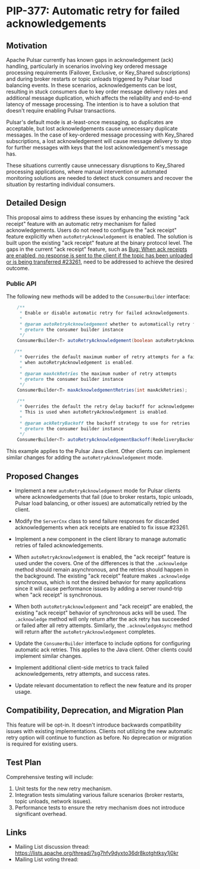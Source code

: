 # PIP-377: Automatic retry for failed acknowledgements

## Motivation

Apache Pulsar currently has known gaps in acknowledgement (ack) handling, particularly in scenarios involving key ordered message processing requirements (Failover, Exclusive, or Key_Shared subscriptions) and during broker restarts or topic unloads triggered by Pulsar load balancing events. In these scenarios, acknowledgements can be lost, resulting in stuck consumers due to key order message delivery rules and additional message duplication, which affects the reliability and end-to-end latency of message processing.
The intention is to have a solution that doesn't require enabling Pulsar transactions.

Pulsar's default mode is at-least-once messaging, so duplicates are acceptable, but lost acknowledgements cause unnecessary duplicate messages. In the case of key-ordered message processing with Key_Shared subscriptions, a lost acknowledgement will cause message delivery to stop for further messages with keys that the lost acknowledgement's message has.

These situations currently cause unnecessary disruptions to Key_Shared processing applications, where manual intervention or automated monitoring solutions are needed to detect stuck consumers and recover the situation by restarting individual consumers.

## Detailed Design

This proposal aims to address these issues by enhancing the existing "ack receipt" feature with an automatic retry mechanism for failed acknowledgements. Users do not need to configure the "ack receipt" feature explicitly when `autoRetryAcknowledgement` is enabled. The solution is built upon the existing "ack receipt" feature at the binary protocol level. The gaps in the current "ack receipt" feature, such as [Bug: When ack receipts are enabled, no response is sent to the client if the topic has been unloaded or is being transferred #23261](https://github.com/apache/pulsar/issues/23261), need to be addressed to achieve the desired outcome.

### Public API

The following new methods will be added to the `ConsumerBuilder` interface:

```java
    /**
     * Enable or disable automatic retry for failed acknowledgements.
     *
     * @param autoRetryAcknowledgement whether to automatically retry failed acknowledgements
     * @return the consumer builder instance
     */
    ConsumerBuilder<T> autoRetryAcknowledgement(boolean autoRetryAcknowledgement);

   /**
     * Overrides the default maximum number of retry attempts for a failed acknowledgement
     * when autoRetryAcknowledgement is enabled.
     *
     * @param maxAckRetries the maximum number of retry attempts
     * @return the consumer builder instance
     */
    ConsumerBuilder<T> maxAcknowledgementRetries(int maxAckRetries);

    /**
     * Overrides the default the retry delay backoff for acknowledgement retries.
     * This is used when autoRetryAcknowledgement is enabled.
     *
     * @param ackRetryBackoff the backoff strategy to use for retries
     * @return the consumer builder instance
     */
    ConsumerBuilder<T> autoRetryAcknowledgementBackoff(RedeliveryBackoff ackRetryBackoff);
```

This example applies to the Pulsar Java client. Other clients can implement similar changes for adding the `autoRetryAcknowledgement` mode.

## Proposed Changes

- Implement a new `autoRetryAcknowledgement` mode for Pulsar clients where acknowledgements that fail (due to broker restarts, topic unloads, Pulsar load balancing, or other issues) are automatically retried by the client.

- Modify the `ServerCnx` class to send failure responses for discarded acknowledgements when ack receipts are enabled to fix issue #23261.

- Implement a new component in the client library to manage automatic retries of failed acknowledgements.

- When `autoRetryAcknowledgement` is enabled, the "ack receipt" feature is used under the covers. One of the differences is that the `.acknowledge` method should remain asynchronous, and the retries should happen in the background. The existing "ack receipt" feature makes `.acknowledge` synchronous, which is not the desired behavior for many applications since it will cause performance issues by adding a server round-trip when "ack receipt" is synchronous.

- When both `autoRetryAcknowledgement` and "ack receipt" are enabled, the existing "ack receipt" behavior of synchronous acks will be used. The `.acknowledge` method will only return after the ack retry has succeeded or failed after all retry attempts. Similarly, the `.acknowledgeAsync` method will return after the `autoRetryAcknowledgement` completes.

- Update the `ConsumerBuilder` interface to include options for configuring automatic ack retries. This applies to the Java client. Other clients could implement similar changes.

- Implement additional client-side metrics to track failed acknowledgements, retry attempts, and success rates.

- Update relevant documentation to reflect the new feature and its proper usage.

## Compatibility, Deprecation, and Migration Plan

This feature will be opt-in. It doesn't introduce backwards compatibility issues with existing implementations. Clients not utilizing the new automatic retry option will continue to function as before. No deprecation or migration is required for existing users.

## Test Plan

Comprehensive testing will include:

1. Unit tests for the new retry mechanism.
2. Integration tests simulating various failure scenarios (broker restarts, topic unloads, network issues).
3. Performance tests to ensure the retry mechanism does not introduce significant overhead.

## Links

* Mailing List discussion thread: https://lists.apache.org/thread/7sg7hfv9dyxto36dr8kotghtksy1j0kr
* Mailing List voting thread: